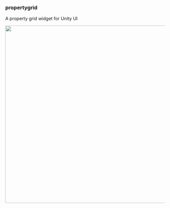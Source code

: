 ### propertygrid

A property grid widget for Unity UI

<img src="images/screen_0.png" width="626" height="561" />
